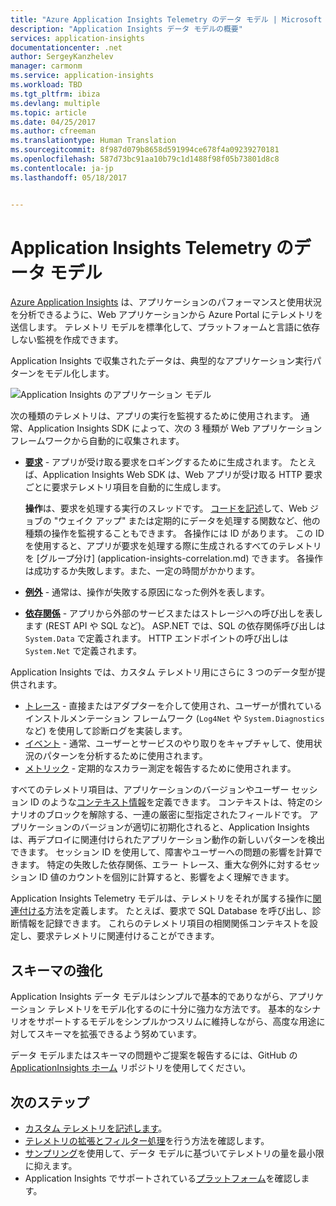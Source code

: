 ```yaml
---
title: "Azure Application Insights Telemetry のデータ モデル | Microsoft Docs"
description: "Application Insights データ モデルの概要"
services: application-insights
documentationcenter: .net
author: SergeyKanzhelev
manager: carmonm
ms.service: application-insights
ms.workload: TBD
ms.tgt_pltfrm: ibiza
ms.devlang: multiple
ms.topic: article
ms.date: 04/25/2017
ms.author: cfreeman
ms.translationtype: Human Translation
ms.sourcegitcommit: 8f987d079b8658d591994ce678f4a09239270181
ms.openlocfilehash: 587d73bc91aa10b79c1d1488f98f05b73801d8c8
ms.contentlocale: ja-jp
ms.lasthandoff: 05/18/2017


---
```

# <a name="application-insights-telemetry-data-model"></a>Application Insights Telemetry のデータ モデル

[Azure Application Insights](app-insights-overview.md) は、アプリケーションのパフォーマンスと使用状況を分析できるように、Web アプリケーションから Azure Portal にテレメトリを送信します。 テレメトリ モデルを標準化して、プラットフォームと言語に依存しない監視を作成できます。 

Application Insights で収集されたデータは、典型的なアプリケーション実行パターンをモデル化します。

![Application Insights のアプリケーション モデル](./media/application-insights-data-model/application-insights-data-model.png)

次の種類のテレメトリは、アプリの実行を監視するために使用されます。 通常、Application Insights SDK によって、次の 3 種類が Web アプリケーション フレームワークから自動的に収集されます。

* [**要求**](application-insights-data-model-request-telemetry.md) - アプリが受け取る要求をロギングするために生成されます。 たとえば、Application Insights Web SDK は、Web アプリが受け取る HTTP 要求ごとに要求テレメトリ項目を自動的に生成します。 

    **操作**は、要求を処理する実行のスレッドです。 [コードを記述](app-insights-api-custom-events-metrics.md#trackrequest)して、Web ジョブの "ウェイク アップ" または定期的にデータを処理する関数など、他の種類の操作を監視することもできます。  各操作には ID があります。 この ID を使用すると、アプリが要求を処理する際に生成されるすべてのテレメトリを [グループ分け] (application-insights-correlation.md) できます。 各操作は成功するか失敗します。また、一定の時間がかかります。
* [**例外**](application-insights-data-model-exception-telemetry.md) - 通常は、操作が失敗する原因になった例外を表します。
* [**依存関係**](application-insights-data-model-dependency-telemetry.md) - アプリから外部のサービスまたはストレージへの呼び出しを表します (REST API や SQL など)。 ASP.NET では、SQL の依存関係呼び出しは `System.Data` で定義されます。 HTTP エンドポイントの呼び出しは `System.Net` で定義されます。 

Application Insights では、カスタム テレメトリ用にさらに 3 つのデータ型が提供されます。

* [トレース](application-insights-data-model-trace-telemetry.md) - 直接またはアダプターを介して使用され、ユーザーが慣れているインストルメンテーション フレームワーク (`Log4Net` や `System.Diagnostics` など) を使用して診断ログを実装します。
* [イベント](application-insights-data-model-event-telemetry.md) - 通常、ユーザーとサービスのやり取りをキャプチャして、使用状況のパターンを分析するために使用されます。
* [メトリック](application-insights-data-model-metric-telemetry.md) - 定期的なスカラー測定を報告するために使用されます。

すべてのテレメトリ項目は、アプリケーションのバージョンやユーザー セッション ID のような[コンテキスト情報](application-insights-data-model-context.md)を定義できます。 コンテキストは、特定のシナリオのブロックを解除する、一連の厳密に型指定されたフィールドです。 アプリケーションのバージョンが適切に初期化されると、Application Insights は、再デプロイに関連付けられたアプリケーション動作の新しいパターンを検出できます。 セッション ID を使用して、障害やユーザーへの問題の影響を計算できます。 特定の失敗した依存関係、エラー トレース、重大な例外に対するセッション ID 値のカウントを個別に計算すると、影響をよく理解できます。

Application Insights Telemetry モデルは、テレメトリをそれが属する操作に[関連付ける](application-insights-correlation.md)方法を定義します。 たとえば、要求で SQL Database を呼び出し、診断情報を記録できます。 これらのテレメトリ項目の相関関係コンテキストを設定し、要求テレメトリに関連付けることができます。

## <a name="schema-improvements"></a>スキーマの強化

Application Insights データ モデルはシンプルで基本的でありながら、アプリケーション テレメトリをモデル化するのに十分に強力な方法です。 基本的なシナリオをサポートするモデルをシンプルかつスリムに維持しながら、高度な用途に対してスキーマを拡張できるよう努めています。

データ モデルまたはスキーマの問題やご提案を報告するには、GitHub の[ApplicationInsights ホーム](https://github.com/Microsoft/ApplicationInsights-Home/labels/schema) リポジトリを使用してください。

## <a name="next-steps"></a>次のステップ

- [カスタム テレメトリを記述します](app-insights-api-custom-events-metrics.md)。
- [テレメトリの拡張とフィルター処理](app-insights-api-filtering-sampling.md)を行う方法を確認します。
- [サンプリング](app-insights-sampling.md)を使用して、データ モデルに基づいてテレメトリの量を最小限に抑えます。
- Application Insights でサポートされている[プラットフォーム](app-insights-platforms.md)を確認します。

